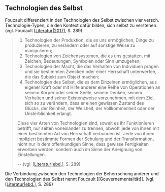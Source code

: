 ## Technologien des Selbst

Foucault differenziert in den Technologien des Selbst zwischen vier versch. Technologie-Typen, die den Kontext dafür bilden, sich selbst zu verstehen. (vgl. Foucault [[Literatur|2017]], S. 289)

> 1. Technologien der Produktion, die es uns ermöglichen, Dinge zu produzieren, zu verändern oder auf sonstige Weise zu manipulieren;
> 2. Technologien von Zeichensystemen, die es uns gestatten, mit Zeichen, Bedeutungen, Symbolen oder Sinn umzugehen;
> 3. Technologien der Macht, die das Verhalten von Individuen prägen und sie bestimmten Zwecken oder einer Herrschaft unterwerfen, die das Subjekt zum Objekt machen;
> 4. Technologien des Selbst, die es dem Einzelnen ermöglichen, aus eigener Kraft oder mit Hilfe anderer eine Reihe von Operationen an seinem Körper oder seiner Seele, seinem Denken, seinem Verhalten und seiner Existenzweise vorzunehmen, mit dem Ziel, sich so zu verändern, dass er einen gewissen Zustand des Glücks, der Reinheit, der Weisheit, der Vollkommenheit oder der Unsterblichkeit erlangt.
> 
> Diese vier Arten von Technologien sind, soweit es ihr Funktionieren betrifft, nur selten voneinander zu trennen, obwohl jede von ihnen mit einer bestimmten Art von Herrschaft verbunden ist. Jede von ihnen impliziert bestimmte Formen der Schulung und der Transformation, nicht nur in dem offenkundigen Sinne, dass gewisse Fertigkeiten erworben werden, sondern auch im Sinne der Aneignung von Einstellungen.
> 
> -- (vgl. [[Literatur|ebd.]], S. 289)

Die Verbindung zwischen den Technologien der Beherrschung anderer und den Technologien des Selbst nennt Foucault [[Gouvernementalität]]. (vgl. [[Literatur|ebd.]], S. 289)

[Literatur|2017]: Literatur.md "2017"
[Literatur|ebd.]: Literatur.md "ebd."